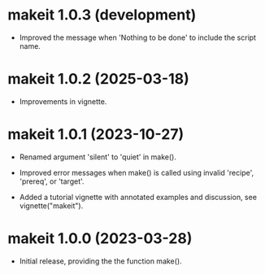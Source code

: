# makeit 1.0.3 (development)

* Improved the message when 'Nothing to be done' to include the script name.




# makeit 1.0.2 (2025-03-18)

* Improvements in vignette.




# makeit 1.0.1 (2023-10-27)

* Renamed argument 'silent' to 'quiet' in make().

* Improved error messages when make() is called using invalid 'recipe',
  'prereq', or 'target'.

* Added a tutorial vignette with annotated examples and discussion, see
  vignette("makeit").




# makeit 1.0.0 (2023-03-28)

* Initial release, providing the the function make().
